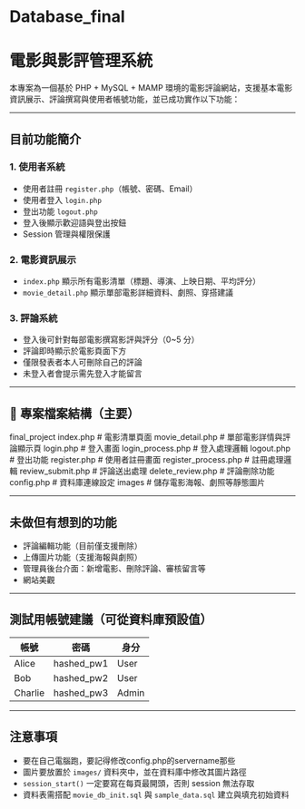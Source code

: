 # Database_final
# 電影與影評管理系統

本專案為一個基於 PHP + MySQL + MAMP 環境的電影評論網站，支援基本電影資訊展示、評論撰寫與使用者帳號功能，並已成功實作以下功能：

---

## 目前功能簡介

### 1. 使用者系統
- 使用者註冊 `register.php`（帳號、密碼、Email）
- 使用者登入 `login.php`
- 登出功能 `logout.php`
- 登入後顯示歡迎語與登出按鈕
- Session 管理與權限保護

### 2. 電影資訊展示
- `index.php` 顯示所有電影清單（標題、導演、上映日期、平均評分）
- `movie_detail.php` 顯示單部電影詳細資料、劇照、穿搭建議

### 3. 評論系統
- 登入後可針對每部電影撰寫影評與評分（0~5 分）
- 評論即時顯示於電影頁面下方
- 僅限發表者本人可刪除自己的評論
- 未登入者會提示需先登入才能留言

---

## 📁 專案檔案結構（主要）

final_project
index.php                # 電影清單頁面
movie_detail.php         # 單部電影詳情與評論顯示頁
login.php                # 登入畫面
login_process.php        # 登入處理邏輯
logout.php               # 登出功能
register.php             # 使用者註冊畫面
register_process.php     # 註冊處理邏輯
review_submit.php        # 評論送出處理
delete_review.php        # 評論刪除功能
config.php               # 資料庫連線設定
images                   # 儲存電影海報、劇照等靜態圖片

---

## 未做但有想到的功能
- 評論編輯功能（目前僅支援刪除）
- 上傳圖片功能（支援海報與劇照）
- 管理員後台介面：新增電影、刪除評論、審核留言等
- 網站美觀

---

## 測試用帳號建議（可從資料庫預設值）

| 帳號 | 密碼 | 身分 |
|------|------|------|
| Alice | hashed_pw1 | User |
| Bob   | hashed_pw2 | User |
| Charlie | hashed_pw3 | Admin |

---

##  注意事項

- 要在自己電腦跑，要記得修改config.php的servername那些
- 圖片要放置於 `images/` 資料夾中，並在資料庫中修改其圖片路徑
- `session_start()` 一定要寫在每頁最開頭，否則 session 無法存取
- 資料表需搭配 `movie_db_init.sql` 與 `sample_data.sql` 建立與填充初始資料

